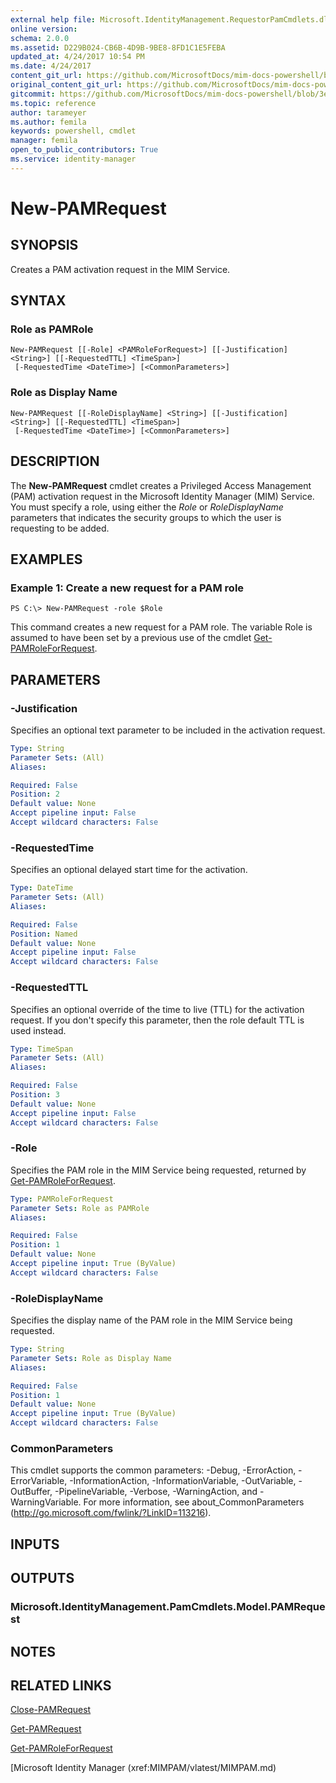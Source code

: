 ```yaml
---
external help file: Microsoft.IdentityManagement.RequestorPamCmdlets.dll-Help.xml
online version: 
schema: 2.0.0
ms.assetid: D229B024-CB6B-4D9B-9BE8-8FD1C1E5FEBA
updated_at: 4/24/2017 10:54 PM
ms.date: 4/24/2017
content_git_url: https://github.com/MicrosoftDocs/mim-docs-powershell/blob/master/mim-cmdlets/MIMPAM/vlatest/New-PAMRequest.md
original_content_git_url: https://github.com/MicrosoftDocs/mim-docs-powershell/blob/master/mim-cmdlets/MIMPAM/vlatest/New-PAMRequest.md
gitcommit: https://github.com/MicrosoftDocs/mim-docs-powershell/blob/3e9264276b5141f0a82bd9905d67bb4900c9c2b3/mim-cmdlets/MIMPAM/vlatest/New-PAMRequest.md
ms.topic: reference
author: tarameyer
ms.author: femila
keywords: powershell, cmdlet
manager: femila
open_to_public_contributors: True
ms.service: identity-manager
---
```


# New-PAMRequest

## SYNOPSIS
Creates a PAM activation request in the MIM Service.

## SYNTAX

### Role as PAMRole
```
New-PAMRequest [[-Role] <PAMRoleForRequest>] [[-Justification] <String>] [[-RequestedTTL] <TimeSpan>]
 [-RequestedTime <DateTime>] [<CommonParameters>]
```

### Role as Display Name
```
New-PAMRequest [[-RoleDisplayName] <String>] [[-Justification] <String>] [[-RequestedTTL] <TimeSpan>]
 [-RequestedTime <DateTime>] [<CommonParameters>]
```

## DESCRIPTION
The **New-PAMRequest** cmdlet creates a Privileged Access Management (PAM) activation request in the Microsoft Identity Manager (MIM) Service.
You must specify a role, using either the *Role* or *RoleDisplayName* parameters that indicates the security groups to which the user is requesting to be added.

## EXAMPLES

### Example 1: Create a new request for a PAM role
```
PS C:\> New-PAMRequest -role $Role
```

This command creates a new request for a PAM role. 
The variable Role is assumed to have been set by a previous use of the cmdlet [Get-PAMRoleForRequest](./Get-PAMRoleForRequest.md).

## PARAMETERS

### -Justification
Specifies an optional text parameter to be included in the activation request.

```yaml
Type: String
Parameter Sets: (All)
Aliases: 

Required: False
Position: 2
Default value: None
Accept pipeline input: False
Accept wildcard characters: False
```

### -RequestedTime
Specifies an optional delayed start time for the activation.

```yaml
Type: DateTime
Parameter Sets: (All)
Aliases: 

Required: False
Position: Named
Default value: None
Accept pipeline input: False
Accept wildcard characters: False
```

### -RequestedTTL
Specifies an optional override of the time to live (TTL) for the activation request.
If you don't specify this parameter, then the role default TTL is used instead.

```yaml
Type: TimeSpan
Parameter Sets: (All)
Aliases: 

Required: False
Position: 3
Default value: None
Accept pipeline input: False
Accept wildcard characters: False
```

### -Role
Specifies the PAM role in the MIM Service being requested, returned by [Get-PAMRoleForRequest](./Get-PAMRoleForRequest.md).

```yaml
Type: PAMRoleForRequest
Parameter Sets: Role as PAMRole
Aliases: 

Required: False
Position: 1
Default value: None
Accept pipeline input: True (ByValue)
Accept wildcard characters: False
```

### -RoleDisplayName
Specifies the display name of the PAM role in the MIM Service being requested.

```yaml
Type: String
Parameter Sets: Role as Display Name
Aliases: 

Required: False
Position: 1
Default value: None
Accept pipeline input: True (ByValue)
Accept wildcard characters: False
```

### CommonParameters
This cmdlet supports the common parameters: -Debug, -ErrorAction, -ErrorVariable, -InformationAction, -InformationVariable, -OutVariable, -OutBuffer, -PipelineVariable, -Verbose, -WarningAction, and -WarningVariable. For more information, see about_CommonParameters (http://go.microsoft.com/fwlink/?LinkID=113216).

## INPUTS

## OUTPUTS

### Microsoft.IdentityManagement.PamCmdlets.Model.PAMRequest

## NOTES

## RELATED LINKS

[Close-PAMRequest](xref:MIMPAM/vlatest/Close-PAMRequest.md)

[Get-PAMRequest](xref:MIMPAM/vlatest/Get-PAMRequest.md)

[Get-PAMRoleForRequest](xref:MIMPAM/vlatest/Get-PAMRoleForRequest.md)

[Microsoft Identity Manager (xref:MIMPAM/vlatest/MIMPAM.md)
